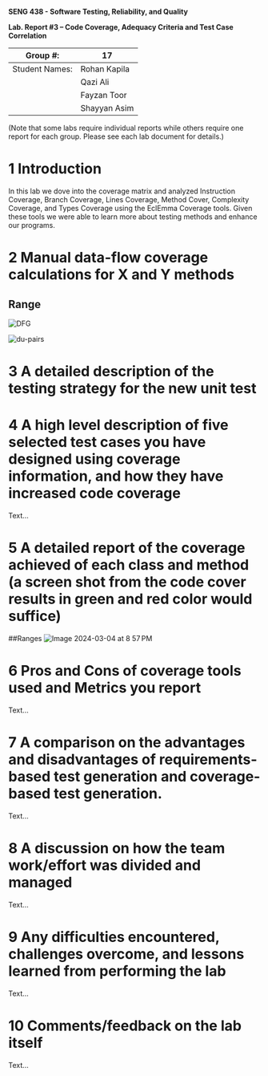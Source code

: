 **SENG 438 - Software Testing, Reliability, and Quality**

**Lab. Report #3 – Code Coverage, Adequacy Criteria and Test Case Correlation**

| Group \#:      |   17  |
| -------------- | --- |
| Student Names: |Rohan Kapila|
|                |Qazi Ali|
|                |Fayzan Toor|
|                |Shayyan Asim|

(Note that some labs require individual reports while others require one report
for each group. Please see each lab document for details.)

# 1 Introduction

In this lab we dove into the coverage matrix and analyzed Instruction Coverage, Branch Coverage, Lines Coverage, Method Cover, Complexity Coverage, and Types Coverage using the EclEmma Coverage tools. Given these tools we were able to learn more about testing methods and enhance our programs. 


# 2 Manual data-flow coverage calculations for X and Y methods
## Range
![DFG](https://github.com/seng438-winter-2024/seng438-a3-QaziSaboorr/assets/113058986/e5f4a536-d0b2-4ea2-91e8-2e84cee99c5c)

![du-pairs](https://github.com/seng438-winter-2024/seng438-a3-QaziSaboorr/assets/113058986/21ae0e27-7235-40e8-af85-25ac9970c1aa)


# 3 A detailed description of the testing strategy for the new unit test



# 4 A high level description of five selected test cases you have designed using coverage information, and how they have increased code coverage

Text…

# 5 A detailed report of the coverage achieved of each class and method (a screen shot from the code cover results in green and red color would suffice)

##Ranges
![Image 2024-03-04 at 8 57 PM](https://github.com/seng438-winter-2024/seng438-a3-QaziSaboorr/assets/113058986/85da91d9-5e3a-48fc-aab7-6cedf087e85f)


# 6 Pros and Cons of coverage tools used and Metrics you report

Text…

# 7 A comparison on the advantages and disadvantages of requirements-based test generation and coverage-based test generation.

Text…

# 8 A discussion on how the team work/effort was divided and managed

Text…

# 9 Any difficulties encountered, challenges overcome, and lessons learned from performing the lab

Text…

# 10 Comments/feedback on the lab itself

Text…

